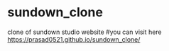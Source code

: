 # sundown_clone
clone of sundown studio website
#you can visit here
https://prasad0521.github.io/sundown_clone/

